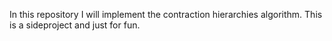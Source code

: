 In this repository I will implement the contraction hierarchies algorithm. This is a sideproject and just for fun.
